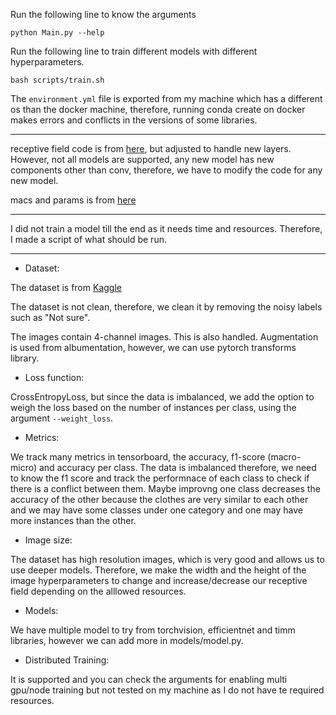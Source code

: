 
Run the following line to know the arguments
```
python Main.py --help
```

Run the following line to train different models with different hyperparameters.
```
bash scripts/train.sh
```

The `environment.yml` file is exported from my machine which has a different os than the docker machine, therefore, running conda create on docker makes errors and conflicts in the versions of some libraries.

------------
receptive field code is from [here](https://github.com/Fangyh09/pytorch-receptive-field.git), but adjusted to handle new layers. However, not all models are supported, any new model has new components other than conv, therefore, we have to modify the code for any new model.

macs and params is from [here](https://github.com/Lyken17/pytorch-OpCounter)

------------
I did not train a model till the end as it needs time and resources. Therefore, I made a script of what should be run. 

------------

* Dataset: 

The dataset is from [Kaggle](https://www.kaggle.com/agrigorev/clothing-dataset-full)

The dataset is not clean, therefore, we clean it by removing the noisy labels such as "Not sure".

The images contain 4-channel images. This is also handled.
Augmentation is used from albumentation, however, we can use pytorch transforms library.

* Loss function:

CrossEntropyLoss, but since the data is imbalanced, we add the option to weigh the loss based on the number of instances per class, using the argument `--weight_loss`.

* Metrics:

We track many metrics in tensorboard, the accuracy, f1-score (macro-micro) and accuracy per class. The data is imbalanced therefore, we need to know the f1 score and track the performnace of each class to check if there is a conflict between them. Maybe improvng one class decreases the accuracy of the other because the clothes are very similar to each other and we may have some classes under one category and one may have more instances than the other.

* Image size:

The dataset has high resolution images, which is very good and allows us to use deeper models. Therefore, we make the width and the height of the image hyperparameters to change and increase/decrease our receptive field depending on the alllowed resources.

* Models:

We have multiple model to try from torchvision, efficientnet and timm libraries, however we can add more in models/model.py.

* Distributed Training:

It is supported and you can check the arguments for enabling multi gpu/node training but not tested on my machine as I do not have te required resources.
